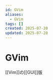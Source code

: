 ```yaml
---
id: GVim
aliases:
  - GVim
tags: []
created: 2025-07-20
updated: 2025-07-20
---
```


# GVim
[[Vim]]の[[GUI]]版
